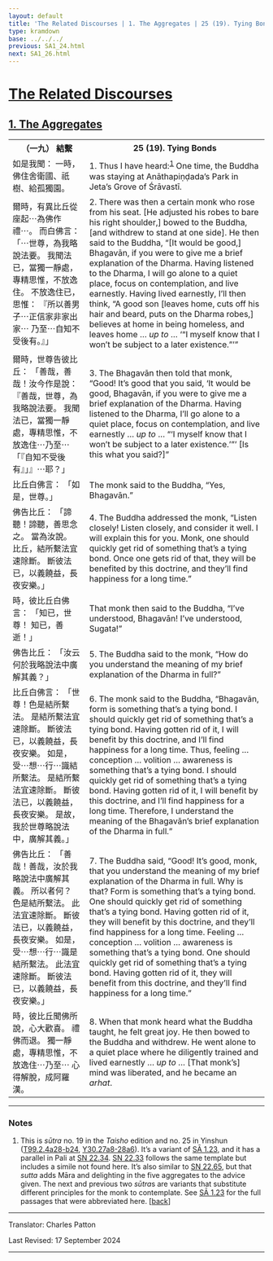 ```yaml
---
layout: default
title: 'The Related Discourses | 1. The Aggregates | 25 (19). Tying Bonds'
type: kramdown
base: ../../../
previous: SA1_24.html
next: SA1_26.html
---
```


<h1><a href='../index.html'>The Related Discourses</a></h1>
<h2><a href='index.html'>1. The Aggregates</a></h2>

<table class="trans">
  <th class='ch'>（一九） 結繫</th>
  <th class='en'>25 (19). Tying Bonds</th>
  <tr>
    <td class='ch' title='t99.2.4a28'>如是我聞： 一時，佛住舍衛國、祇樹、給孤獨園。</td>
    <td id='p1'>1. Thus I have heard:<sup id="ref1"><a href="#n1">1</a></sup> One time, the Buddha was staying at Anāthapiṇḍada’s Park in Jeta’s Grove of Śrāvastī.</td>
  </tr>
  <tr>
    <td class='ch' title='t99.2.4a29'>爾時，有異比丘從座起⋯為佛作禮⋯。 而白佛言： 「⋯世尊，為我略說法要。 我聞法已，當獨一靜處，專精思惟，不放逸住。 不放逸住已，思惟： 『所以善男子⋯正信家非家出家⋯ 乃至⋯自知不受後有。』」</td>
    <td id='p2'>2. There was then a certain monk who rose from his seat. [He adjusted his robes to bare his right shoulder,] bowed to the Buddha, [and withdrew to stand at one side]. He then said to the Buddha, “[It would be good,] Bhagavān, if you were to give me a brief explanation of the Dharma. Having listened to the Dharma, I will go alone to a quiet place, focus on contemplation, and live earnestly. Having lived earnestly, I’ll then think, “A good son [leaves home, cuts off his hair and beard, puts on the Dharma robes,] believes at home in being homeless, and leaves home … <em>up to</em> … ‘“I myself know that I won’t be subject to a later existence.”’”</td>
  </tr>
  <tr>
    <td class='ch' title='t99.2.4b4'>爾時，世尊告彼比丘： 「善哉，善哉！汝今作是說： 『善哉，世尊，為我略說法要。 我聞法已，當獨一靜處，專精思惟，不放逸住⋯乃至⋯ 「『自知不受後有』」』⋯耶？」</td>
    <td id='p3'>3. The Bhagavān then told that monk, “Good! It’s good that you said, ‘It would be good, Bhagavān, if you were to give me a brief explanation of the Dharma. Having listened to the Dharma, I’ll go alone to a quiet place, focus on contemplation, and live earnestly … <em>up to</em> … “‘I myself know that I won’t be subject to a later existence.’”’ [Is this what you said?]”</td>
  </tr>
  <tr>
    <td class='ch' title='t99.2.4b7'>比丘白佛言： 「如是，世尊。」</td>
    <td>The monk said to the Buddha, “Yes, Bhagavān.”</td>
  </tr>
  <tr>
    <td class='ch' title='t99.2.4b8'>佛告比丘： 「諦聽！諦聽，善思念之。 當為汝說。 比丘，結所繫法宜速除斷。 斷彼法已，以義饒益，長夜安樂。」</td>
    <td id='p4'>4. The Buddha addressed the monk, “Listen closely! Listen closely, and consider it well. I will explain this for you. Monk, one should quickly get rid of something that’s a tying bond. Once one gets rid of that, they will be benefited by this doctrine, and they’ll find happiness for a long time.”</td>
  </tr>
  <tr>
    <td class='ch' title='t99.2.4b10'>時，彼比丘白佛言： 「知已，世尊！ 知已，善逝！」</td>
    <td>That monk then said to the Buddha, “I’ve understood, Bhagavān! I’ve understood, Sugata!”</td>
  </tr>
  <tr>
    <td class='ch' title='t99.2.4b11'>佛告比丘： 「汝云何於我略說法中廣解其義？」</td>
    <td id='p5'>5. The Buddha said to the monk, “How do you understand the meaning of my brief explanation of the Dharma in full?”</td>
  </tr>
  <tr>
    <td class='ch' title='t99.2.4b12'>比丘白佛言： 「世尊！色是結所繫法。 是結所繫法宜速除斷。 斷彼法已，以義饒益，長夜安樂。 如是，受⋯想⋯行⋯識結所繫法。 是結所繫法宜速除斷。 斷彼法已，以義饒益，長夜安樂。 是故，我於世尊略說法中，廣解其義。」</td>
    <td id='p6'>6. The monk said to the Buddha, “Bhagavān, form is something that’s a tying bond. I should quickly get rid of something that’s a tying bond. Having gotten rid of it, I will benefit by this doctrine, and I’ll find happiness for a long time. Thus, feeling … conception … volition … awareness is something that’s a tying bond. I should quickly get rid of something that’s a tying bond. Having gotten rid of it, I will benefit by this doctrine, and I’ll find happiness for a long time. Therefore, I understand the meaning of the Bhagavān’s brief explanation of the Dharma in full.”</td>
  </tr>
  <tr>
    <td class='ch' title='t99.2.4b17'>佛告比丘： 「善哉！善哉，汝於我略說法中廣解其義。 所以者何？ 色是結所繫法。 此法宜速除斷。 斷彼法已，以義饒益，長夜安樂。 如是，受⋯想⋯行⋯識是結所繫法。 此法宜速除斷。 斷彼法已，以義饒益，長夜安樂。」</td>
    <td id='p7'>7. The Buddha said, “Good! It’s good, monk, that you understand the meaning of my brief explanation of the Dharma in full. Why is that? Form is something that’s a tying bond. One should quickly get rid of something that’s a tying bond. Having gotten rid of it, they will benefit by this doctrine, and they’ll find happiness for a long time. Feeling … conception … volition … awareness is something that’s a tying bond. One should quickly get rid of something that’s a tying bond. Having gotten rid of it, they will benefit from this doctrine, and they’ll find happiness for a long time.”</td>
  </tr>
  <tr>
    <td class='ch' title='t99.2.4b22'>時，彼比丘聞佛所說，心大歡喜。 禮佛而退。 獨一靜處，專精思惟，不放逸住⋯乃至⋯ 心得解脫，成阿羅漢。</td>
    <td id='p8'>8. When that monk heard what the Buddha taught, he felt great joy. He then bowed to the Buddha and withdrew. He went alone to a quiet place where he diligently trained and lived earnestly … <em>up to</em> … [That monk’s] mind was liberated, and he became an <em>arhat</em>.</td>
  </tr>
</table>

<hr/>

<h3 id="notes">Notes</h3>

<ol class="notes-list">
<li id="n1"><p>This is <em>sūtra</em> no. 19 in the <cite>Taisho</cite> edition and no. 25 in Yinshun (<a href="https://cbetaonline.dila.edu.tw/zh/T02n0099_p0004a28" target="_blank">T99.2.4a28-b24</a>, <a href="https://cbetaonline.dila.edu.tw/zh/Y30n0030_p0027a08" target="_blank">Y30.27a8-28a6</a>). It’s a variant of <a href="SA1_23.html" target="_blank">SĀ 1.23</a>, and it has a parallel in Pali at <a href="https://suttacentral.net/sn22.34" target="_blank">SN 22.34</a>. <a href="https://suttacentral.net/sn22.33" target="_blank">SN 22.33</a> follows the same template but includes a simile not found here. It’s also similar to <a href="https://suttacentral.net/sn22.65" target="_blank">SN 22.65</a>, but that <em>sutta</em> adds Māra and delighting in the five aggregates to the advice given. The next and previous two <em>sūtra</em>s are variants that substitute different principles for the monk to contemplate. See <a href="SA1_23.html" target="_blank">SĀ 1.23</a> for the full passages that were abbreviated here. [<a href="#ref1">back</a>]</p></li>
</ol>
<hr/>

<p class="translator">Translator: Charles Patton</p>
<p class='revised'>Last Revised: 17 September 2024</p>

<hr/>